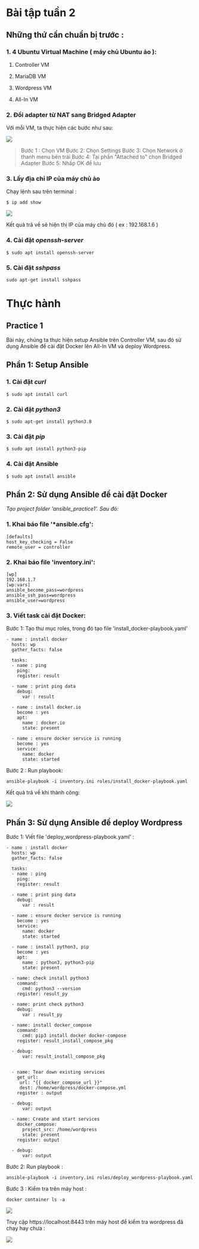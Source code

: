 
# Bài tập tuần 2

## Những thứ cần chuẩn bị trước :
### 1.  4 Ubuntu Virtual Machine ( máy chủ Ubuntu ảo ):

 1. Controller VM
 
 2. MariaDB VM
 
 3. Wordpress VM
 
 4. All-In VM 

### 2. Đổi adapter từ NAT sang Bridged Adapter

Với mỗi VM, ta thực hiện các bước như sau: 

<img src="./img/setUpBridegAdapter.png">

> Bước 1 : Chọn VM 
 Bước 2: Chọn Settings
 Bước 3: Chọn Network ở thanh menu bên trái
 Bước 4: Tại phần "Attached to" chọn Bridged Adapter
 Bước 5: Nhấp OK để lưu


### 3. Lấy địa chỉ IP của máy chủ ảo

Chạy lệnh sau trên terminal : 

    $ ip add show

<img src="getIPv4.png">

Kết quả trả về sẽ hiện thị IP của máy chủ đó ( ex : 192.168.1.6 )
### 4. Cài đặt *openssh-server* 

    $ sudo apt install openssh-server

### 5. Cài đặt *sshpass*

    sudo apt-get install sshpass

# Thực hành

## Practice 1

Bài này, chúng ta thực hiện setup Ansible trên Controller VM, sau đó sử dụng Ansible để cài đặt Docker lên All-In VM và deploy Wordpress.

## Phần 1: Setup Ansible

### 1. Cài đặt *curl*

    $ sudo apt install curl

### 2. Cài đặt *python3*

    $ sudo apt-get install python3.8

### 3. Cài đặt *pip*

    $ sudo apt install python3-pip

### 4. Cài đặt Ansible

    $ sudo apt install ansible

## Phần 2: Sử dụng Ansible để cài đặt Docker
  
  *Tạo project folder 'ansible_practice1'. Sau đó:* 

### 1. Khai báo file '*ansible.cfg':

    [defaults]
    host_key_checking = False
    remote_user = controller
### 2. Khai báo file 'inventory.ini':

    [wp]
    192.168.1.7
    [wp:vars]
    ansible_become_pass=wordpress
    ansible_ssh_pass=wordpress
    ansible_user=wordpress
    
### 3. Viết task cài đặt Docker:

Bước 1: Tạo thư mục roles, trong đó tạo file 'install_docker-playbook.yaml'

    - name : install docker
      hosts: wp
      gather_facts: false
    
      tasks:
      - name : ping
        ping:
        register: result
    
      - name : print ping data
        debug:
          var : result
    
      - name : install docker.io
        become : yes
        apt: 
          name : docker.io
          state: present
      
      - name : ensure docker service is running
        become : yes
        service: 
          name: docker
          state: started

Bước 2 : Run playbook:

    ansible-playbook -i inventory.ini roles/install_docker-playbook.yaml

Kết quả trả về khi thành công: 

<img src="./img/installDockerSuccess.png">

## Phần 3: Sử dụng Ansible để deploy Wordpress

Bước 1: Viết file 'deploy_wordpress-playbook.yaml' :

    - name : install docker
      hosts: wp
      gather_facts: false
    
      tasks:
      - name : ping
        ping:
        register: result
    
      - name : print ping data
        debug:
          var : result
    
      - name : ensure docker service is running
        become : yes
        service: 
          name: docker
          state: started
      
      - name : install python3, pip
        become : yes
        apt: 
          name : python3, python3-pip 
          state: present
          
      - name: check install python3
        command:
          cmd: python3 --version
        register: result_py
          
      - name: print check python3
        debug:
          var : result_py
    
      - name: install docker_compose
        command: 
          cmd: pip3 install docker docker-compose
        register: result_install_compose_pkg
    
      - debug:
          var: result_install_compose_pkg
          
    
      - name: Tear down existing services
        get_url:
         url: "{{ docker_compose_url }}"
         dest: /home/wordpress/docker-compose.yml
        register : output
        
      - debug:
          var: output
        
      - name: Create and start services
        docker_compose:
          project_src: /home/wordpress
          state: present
        register: output
    
      - debug:
          var: output

Bước 2: Run playbook :

    ansible-playbook -i inventory.ini roles/deploy_wordpress-playbook.yaml

Bước 3 : Kiểm tra trên máy host :

    docker container ls -a

<img src="deployWPSuccess.png">

Truy cập https://localhost:8443 trên máy host để kiểm tra wordpress đã chạy hay chưa :

<img src="resultDeployWeb.png">


